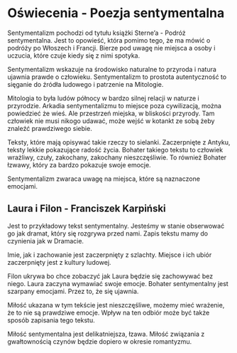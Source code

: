 # Oświecenia - Poezja sentymentalna

Sentymentalizm pochodzi od tytułu książki Sterne’a - Podróż sentymentalna. Jest to opowieść, która pomimo tego, że ma mówić o podróży po Włoszech i Francji. Bierze pod uwagę nie miejsca a osoby i uczucia, które czuje kiedy się z nimi spotyka.

Sentymentalizm wskazuje na środowisko naturalne to przyroda i natura ujawnia prawde o człowieku. Sentymentalizm to prostota autentyczność to sięganie do źródła ludowego i patrzenie na Mitologie.

Mitologia to była ludów północy w bardzo silnej relacji w naturze i przyrodzie. Arkadia sentymentalizmu to miejsce poza cywilizacją, można powiedzieć że wieś. Ale przestrzeń miejska, w bliskości przyrody. Tam człowiek nie musi nikogo udawać, może wejść w kotankt ze sobą żeby znaleźć prawdziwego siebie.

Teksty, które mają opisywać takie rzeczy to sielanki. Zaczerpnięte z Antyku, teksty lekkie pokazujące radość życia. Bohater takiego tekstu to człowiek wrażliwy, czuły, zakochany, zakochany nieszczęśliwie. To również Bohater łzwawy, który za bardzo pokazuje swoje emocje.

Sentymentalizm zwaraca uwagę na miejsca, które są naznaczone emocjami.

## Laura i Filon - Franciszek Karpiński

Jest to przykładowy tekst sentymentalny. Jesteśmy w stanie obserwować go jak dramat, który się rozgrywa przed nami. Zapis tekstu mamy do czynienia jak w Dramacie.

Imie, jak i zachowanie jest zaczerpnięty z szlachty. Miejsce i ich ubiór zaczerpnięty jest z kultury ludowej.

Filon ukrywa bo chce zobaczyć jak Laura będzie się zachowywać bez niego. Laura zaczyna wymawiać swoje emocje. Bohater sentymentalny jest szarpany emocjami. Przez to, że się ujawnia.

Miłość ukazana w tym tekście jest nieszczęśliwe, możemy mieć wrażenie, że to nie są prawdziwe emocje. Wpływ na ten odbiór może być także sposób zapisania tego tekstu.


Miłość sentymentalna jest delikatniejsza, łzawa. Miłość związania z gwałtownością czynów będzie dopiero w okresie romantyzmu.
